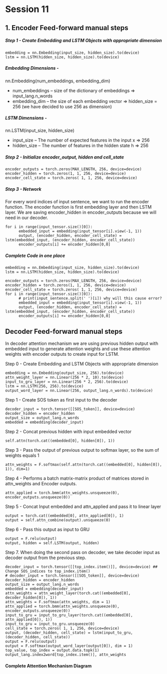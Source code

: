 # Session 11

## 1. Encoder Feed-forward manual steps
##### Step 1  - Create Embedding and LSTM Objects with appropriate dimension 

```
embedding = nn.Embedding(input_size, hidden_size).to(device)
lstm = nn.LSTM(hidden_size, hidden_size).to(device)
```
##### Embedding Dimensions - 
nn.Embedding(num_embeddings, embedding_dim)
- num_embeddings – size of the dictionary of embeddings => input_lang.n_words
- embedding_dim – the size of each embedding vector => hidden_size = 256 (we have decided to use 256 as dimension)

##### LSTM Dimensions - 
nn.LSTM(input_size, hidden_size) 
- input_size – The number of expected features in the input x => 256 
- hidden_size – The number of features in the hidden state h => 256

##### Step 2 - Initialize encoder_output, hidden and cell_state

```
encoder_outputs = torch.zeros(MAX_LENGTH, 256, device=device)
encoder_hidden = torch.zeros(1, 1, 256, device=device)
encoder_cell_state = torch.zeros( 1, 1, 256, device=device)
```

##### Step 3 - Network 
For every word indices of input sentence, we want to run the encoder function. The encoder function is first embedding layer and then LSTM layer. We are saving encoder_hidden in encoder_outputs because we will need in our decoder. 
```
for i in range(input_tensor.size()[0]):
      embedded_input = embedding(input_tensor[i].view(-1, 1))
      output, (encoder_hidden, encoder_cell_state) = lstm(embedded_input, (encoder_hidden, encoder_cell_state))
      encoder_outputs[i] += encoder_hidden[0,0]
```

##### Complete Code in one place

```
embedding = nn.Embedding(input_size, hidden_size).to(device)
lstm = nn.LSTM(hidden_size, hidden_size).to(device)

encoder_outputs = torch.zeros(MAX_LENGTH, 256, device=device)
encoder_hidden = torch.zeros(1, 1, 256, device=device)
encoder_cell_state = torch.zeros( 1, 1, 256, device=device)
for i in range(input_tensor.size()[0]):
      # print(input_sentence.split(' ')[i]) why will this cause error?
      embedded_input = embedding(input_tensor[i].view(-1, 1))
      output, (encoder_hidden, encoder_cell_state) = lstm(embedded_input, (encoder_hidden, encoder_cell_state))
      encoder_outputs[i] += encoder_hidden[0,0]
```

## Decoder Feed-forward manual steps
In decoder attention mechanism we are using previous hidden output with embedded input to generate attention weights and use these attention weights with encoder outputs to create input for LSTM. 

Step 0 - Create Embedding and LSTM Objects with appropriate dimension
```
embedding = nn.Embedding(output_size, 256).to(device)
attn_weight_layer = nn.Linear(256 * 2, 10).to(device)
input_to_gru_layer = nn.Linear(256 * 2, 256).to(device)
lstm = nn.LSTM(256, 256).to(device)
output_word_layer = nn.Linear(256, output_lang.n_words).to(device)
```

Step 1 - Create SOS token as first input to the decoder 
```
decoder_input = torch.tensor([[SOS_token]], device=device)
decoder_hidden = encoder_hidden
output_size = output_lang.n_words
embedded = embedding(decoder_input)
```

Step 2 - Concat previous hidden with input embedded vector
``` 
self.attn(torch.cat((embedded[0], hidden[0]), 1))
```
Step 3 - Pass the output of previous output to softmax layer, so the sum of weights equals 1 
``` 
attn_weights = F.softmax(self.attn(torch.cat((embedded[0], hidden[0]), 1)), dim=1)
```
Step 4 - Performs a batch matrix-matrix product of matrices stored in attn_weights and Encoder outputs.
```
attn_applied = torch.bmm(attn_weights.unsqueeze(0), encoder_outputs.unsqueeze(0))
```
Step 5 - Concat Input embedded and attn_applied and pass it to linear layer
```
output = torch.cat((embedded[0], attn_applied[0]), 1)
output = self.attn_combine(output).unsqueeze(0)
```
Step 6 - Pass this output as input to GRU
```
output = F.relu(output)
output, hidden = self.LSTM(output, hidden)
```

Step 7. When doing the second pass on decoder, we take decoder input as decoder output from the previous step. 
```
decoder_input = torch.tensor([[top_index.item()]], device=device) ## Change SOS_indices to top_index.item()
# decoder_input = torch.tensor([[SOS_token]], device=device)
decoder_hidden = encoder_hidden
output_size = output_lang.n_words
embedded = embedding(decoder_input)
attn_weights = attn_weight_layer(torch.cat((embedded[0], decoder_hidden[0]), 1))
attn_weights = F.softmax(attn_weights, dim = 1)
attn_applied = torch.bmm(attn_weights.unsqueeze(0), encoder_outputs.unsqueeze(0))
input_to_gru = input_to_gru_layer(torch.cat((embedded[0], attn_applied[0]), 1))
input_to_gru = input_to_gru.unsqueeze(0)
cell_state = torch.zeros( 1, 1, 256, device=device)
output, (decoder_hidden, cell_state) = lstm(input_to_gru, (decoder_hidden, cell_state))
output = F.relu(output)
output = F.softmax(output_word_layer(output[0]), dim = 1)
top_value, top_index = output.data.topk(1)
output_lang.index2word[top_index.item()], attn_weights
```


#### Complete Attention Mechanism Diagram

